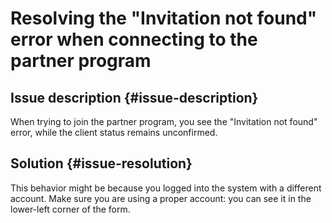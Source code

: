 # Resolving the "Invitation not found" error when connecting to the partner program


## Issue description {#issue-description}

When trying to join the partner program, you see the "Invitation not found" error, while the client status remains unconfirmed.

## Solution {#issue-resolution}

This behavior might be because you logged into the system with a different account. Make sure you are using a proper account: you can see it in the lower-left corner of the form.
